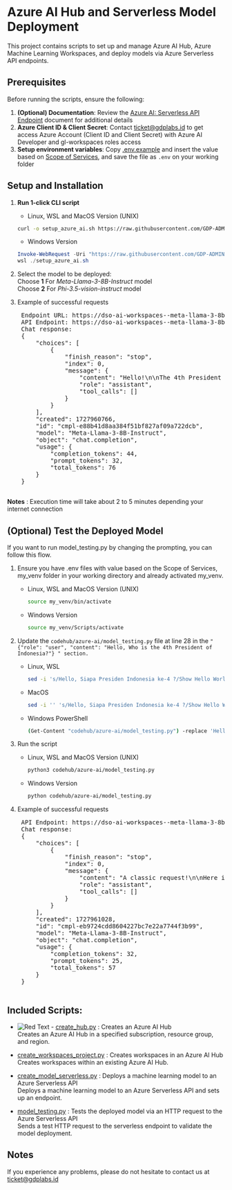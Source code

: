 # Azure AI Hub and Serverless Model Deployment

This project contains scripts to set up and manage Azure AI Hub, Azure Machine Learning Workspaces, and deploy models via Azure Serverless API endpoints.

## Prerequisites
Before running the scripts, ensure the following:
1. **(Optional) Documentation**: Review the [Azure AI: Serverless API Endpoint](https://docs.google.com/document/d/1WCm0Rdd552P_3OoerX-kHHNdPWfbNtpRX6oEbxj11Wc/edit?usp=sharing) document for additional details
2. **Azure Client ID & Client Secret**: Contact ticket@gdplabs.id to get access Azure Account (Client ID and Client Secret) with Azure AI Developer and gl-workspaces roles access
3. **Setup environment variables**: Copy [.env.example](.env.example) and insert the value based on [Scope of Services](https://docs.google.com/document/d/1WCm0Rdd552P_3OoerX-kHHNdPWfbNtpRX6oEbxj11Wc/edit#heading=h.lfdykfqkf1d5), and save the file as `.env` on your working folder

## Setup and Installation
1. **Run 1-click CLI script**
    - Linux, WSL and MacOS Version (UNIX)
    ```bash
    curl -o setup_azure_ai.sh https://raw.githubusercontent.com/GDP-ADMIN/codehub/main/azure-ai/setup_azure_ai.sh && chmod 755 setup_azure_ai.sh && bash setup_azure_ai.sh
    ```

    - Windows Version
    ```powershell
    Invoke-WebRequest -Uri "https://raw.githubusercontent.com/GDP-ADMIN/codehub/main/azure-ai/setup_azure_ai.sh" -OutFile "setup_azure_ai.sh"
    wsl ./setup_azure_ai.sh
    ```

2. Select the model to be deployed: \
   Choose **1** For *Meta-Llama-3-8B-Instruct* model \
   Choose **2** For *Phi-3.5-vision-instruct* model

3. Example of successful requests
    <pre>
    Endpoint URL: https://dso-ai-workspaces-<user-name-email-gdplabs>-meta-llama-3-8b-instruct.eastus2.models.ai.azure.com
    API Endpoint: https://dso-ai-workspaces-<user-name-email-gdplabs>-meta-llama-3-8b-instruct.eastus2.models.ai.azure.com/chat/completions
    Chat response:
    {
        "choices": [
            {
                "finish_reason": "stop",
                "index": 0,
                "message": {
                    "content": "Hello!\n\nThe 4th President of Indonesia was Abdurrahman Wahid, also known as Gus Dur. He served from May 20, 1999, to July 23, 2001.",
                    "role": "assistant",
                    "tool_calls": []
                }
            }
        ],
        "created": 1727960766,
        "id": "cmpl-e88b41d8aa384f51bf827af09a722dcb",
        "model": "Meta-Llama-3-8B-Instruct",
        "object": "chat.completion",
        "usage": {
            "completion_tokens": 44,
            "prompt_tokens": 32,
            "total_tokens": 76
        }
    }
    </pre>

**Notes** : Execution time will take about 2 to 5 minutes depending your internet connection

## (Optional) Test the Deployed Model
If you want to run model_testing.py by changing the prompting, you can follow this flow.
1. Ensure you have .env files with value based on the Scope of Services, my_venv folder in your working directory and already activated my_venv.   
    - Linux, WSL and MacOS Version (UNIX)
      ```bash
      source my_venv/bin/activate
      ``` 
    
    - Windows Version
      ```bash
      source my_venv/Scripts/activate
      ```
2. Update the `codehub/azure-ai/model_testing.py` file at line 28 in the `" {"role": "user", "content": "Hello, Who is the 4th President of Indonesia?"} " section.`
    - Linux, WSL
      ```bash
      sed -i 's/Hello, Siapa Presiden Indonesia ke-4 ?/Show Hello World ?/' codehub/azure-ai/model_testing.py
      ```
    - MacOS
      ```bash
      sed -i '' 's/Hello, Siapa Presiden Indonesia ke-4 ?/Show Hello World ?/' codehub/azure-ai/model_testing.py
      ```
    - Windows PowerShell
      ```bash
      (Get-Content "codehub/azure-ai/model_testing.py") -replace 'Hello, Siapa Presiden Indonesia ke-4 ?', 'Show Hello World ?' | Set-Content "codehub/azure-ai/model_testing.py"
      ```
3. Run the script 
    - Linux, WSL and MacOS Version (UNIX)
      ```bash
      python3 codehub/azure-ai/model_testing.py
      ```
    - Windows Version
      ```bash
      python codehub/azure-ai/model_testing.py
      ```

4. Example of successful requests
    <pre>
    API Endpoint: https://dso-ai-workspaces-<user-name-email-gdplabs>-meta-llama-3-8b-instruct.eastus2.models.ai.azure.com/chat/completions
    Chat response:
    {
        "choices": [
            {
                "finish_reason": "stop",
                "index": 0,
                "message": {
                    "content": "A classic request!\n\nHere is a traditional \"Hello, World!\" message:\n\n**Hello, World!**\n\nI hope that brings a smile to your face!",
                    "role": "assistant",
                    "tool_calls": []
                }
            }
        ],
        "created": 1727961028,
        "id": "cmpl-eb9724cdd8604227bc7e22a7744f3b99",
        "model": "Meta-Llama-3-8B-Instruct",
        "object": "chat.completion",
        "usage": {
            "completion_tokens": 32,
            "prompt_tokens": 25,
            "total_tokens": 57
        }
    }
    </pre>


## Included Scripts:
- ![Red Text](https://img.shields.io/badge/Administrator%20Only-FF0000) - [create_hub.py](create_hub.py) : Creates an Azure AI Hub \
 Creates an Azure AI Hub in a specified subscription, resource group, and region.

- [create_workspaces_project.py](create_workspaces_project.py) : Creates workspaces in an Azure AI Hub \
Creates workspaces within an existing Azure AI Hub.

- [create_model_serverless.py](create_model_serverless.py) : Deploys a machine learning model to an Azure Serverless API \
Deploys a machine learning model to an Azure Serverless API and sets up an endpoint.

- [model_testing.py](model_testing.py) : Tests the deployed model via an HTTP request to the Azure Serverless API \
Sends a test HTTP request to the serverless endpoint to validate the model deployment.

## Notes
If you experience any problems, please do not hesitate to contact us at ticket@gdplabs.id
